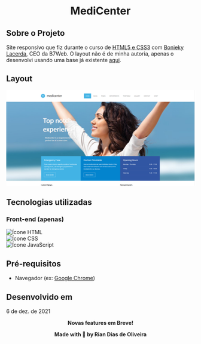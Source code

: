 <h1 align="center">MediCenter</h1>

## Sobre o Projeto

Site responsivo que fiz durante o curso de <a href="https://alunos.b7web.com.br/curso/html5-e-css3/projeto-site-com-flexbox-e-html-semantico-parte-1">HTML5 e CSS3</a> com <a href="https://www.linkedin.com/in/bonieky/detail/recent-activity/posts/">Bonieky Lacerda</a>, CEO da B7Web. O layout não é de minha autoria, apenas o desenvolvi usando uma base já existente <a href="https://preview.themeforest.net/item/medicenter-responsive-medical-wordpress-theme/full_screen_preview/4718613?_ga=2.78547284.1904183569.1638537014-1685083464.1638537014">aqui</a>.

## Layout

<div align="center">
<img src="demo/layout.png" alt="Imagem demonstrativa"></img>
</div>

## Tecnologias utilizadas

### Front-end (apenas)

<img src="https://camo.githubusercontent.com/c8d13e1c596a6726b1da8475a9299fac133f95ef009083b48be01f975a44987e/68747470733a2f2f696d672e736869656c64732e696f2f62616467652f2d48544d4c2d3035313232413f7374796c653d666c6174266c6f676f3d48544d4c35" alt="Ícone HTML" height="25"></img>
<br>
<img src="https://img.shields.io/badge/-CSS-05122A?style=flat&logo=CSS3&logoColor=1572B6" alt="Ícone CSS" height="25"></img>
<br>
<img src="https://img.shields.io/badge/-JavaScript-05122A?style=flat&logo=javascript" alt="Ícone JavaScript" height="25"></img>

## Pré-requisitos

* Navegador (ex: [Google Chrome](https://www.google.com/intl/pt-BR/chrome/))

## Desenvolvido em

6 de dez. de 2021

<p align="center"><strong>Novas features em Breve!<strong></p>

<p align="center">Made with 💙 by Rian Dias de Oliveira</p>